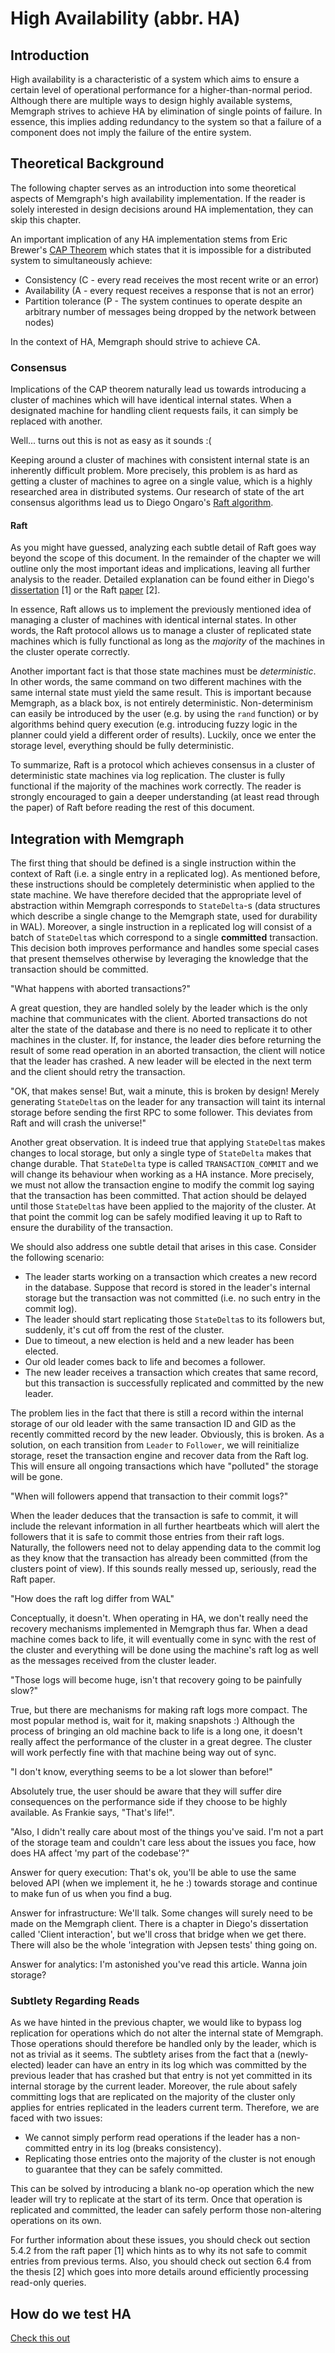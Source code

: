 # High Availability (abbr. HA)

## Introduction

High availability is a characteristic of a system which aims to ensure a
certain level of operational performance for a higher-than-normal period.
Although there are multiple ways to design highly available systems, Memgraph
strives to achieve HA by elimination of single points of failure. In essence,
this implies adding redundancy to the system so that a failure of a component
does not imply the failure of the entire system.

## Theoretical Background

The following chapter serves as an introduction into some theoretical aspects
of Memgraph's high availability implementation. If the reader is solely
interested in design decisions around HA implementation, they can skip this
chapter.

An important implication of any HA implementation stems from Eric Brewer's
[CAP Theorem](https://fenix.tecnico.ulisboa.pt/downloadFile/1126518382178117/10.e-CAP-3.pdf)
which states that it is impossible for a distributed system to simultaneously
achieve:

  * Consistency (C - every read receives the most recent write or an error)
  * Availability (A - every request receives a response that is not an error)
  * Partition tolerance (P - The system continues to operate despite an
                             arbitrary number of messages being dropped by the
                             network between nodes)

In the context of HA, Memgraph should strive to achieve CA.

### Consensus

Implications of the CAP theorem naturally lead us towards introducing a
cluster of machines which will have identical internal states. When a designated
machine for handling client requests fails, it can simply be replaced with
another.

Well... turns out this is not as easy as it sounds :(

Keeping around a cluster of machines with consistent internal state is an
inherently difficult problem. More precisely, this problem is as hard as
getting a cluster of machines to agree on a single value, which is a highly
researched area in distributed systems. Our research of state of the art
consensus algorithms lead us to Diego Ongaro's
[Raft algorithm](https://raft.github.io/raft.pdf).

#### Raft

As you might have guessed, analyzing each subtle detail of Raft goes way
beyond the scope of this document. In the remainder of the chapter we will
outline only the most important ideas and implications, leaving all further
analysis to the reader. Detailed explanation can be found either in Diego's
[dissertation](https://ramcloud.stanford.edu/~ongaro/thesis.pdf) \[1\] or the
Raft [paper](https://raft.github.io/raft.pdf) \[2\].

In essence, Raft allows us to implement the previously mentioned idea of
managing a cluster of machines with identical internal states. In other
words, the Raft protocol allows us to manage a cluster of replicated
state machines which is fully functional as long as the *majority* of
the machines in the cluster operate correctly.

Another important fact is that those state machines must be *deterministic*.
In other words, the same command on two different machines with the same
internal state must yield the same result. This is important because Memgraph,
as a black box, is not entirely deterministic. Non-determinism can easily be
introduced by the user (e.g. by using the `rand` function) or by algorithms
behind query execution (e.g. introducing fuzzy logic in the planner could yield
a different order of results). Luckily, once we enter the storage level,
everything should be fully deterministic.

To summarize, Raft is a protocol which achieves consensus in a cluster of
deterministic state machines via log replication. The cluster is fully
functional if the majority of the machines work correctly. The reader
is strongly encouraged to gain a deeper understanding (at least read through
the paper) of Raft before reading the rest of this document.

## Integration with Memgraph

The first thing that should be defined is a single instruction within the
context of Raft (i.e. a single entry in a replicated log). As mentioned
before, these instructions should be completely deterministic when applied
to the state machine. We have therefore decided that the appropriate level
of abstraction within Memgraph corresponds to `StateDelta`-s (data structures
which describe a single change to the Memgraph state, used for durability
in WAL). Moreover, a single instruction in a replicated log will consist of a
batch of `StateDelta`s which correspond to a single **committed** transaction.
This decision both improves performance and handles some special cases that
present themselves otherwise by leveraging the knowledge that the transaction
should be committed.

"What happens with aborted transactions?"

A great question, they are handled solely by the leader which is the only
machine that communicates with the client. Aborted transactions do not alter
the state of the database and there is no need to replicate it to other machines
in the cluster. If, for instance, the leader dies before returning the result
of some read operation in an aborted transaction, the client will notice that
the leader has crashed. A new leader will be elected in the next term and the
client should retry the transaction.

"OK, that makes sense! But, wait a minute, this is broken by design! Merely
generating `StateDelta`s on the leader for any transaction will taint its
internal storage before sending the first RPC to some follower. This deviates
from Raft and will crash the universe!"

Another great observation. It is indeed true that applying `StateDelta`s makes
changes to local storage, but only a single type of `StateDelta` makes that
  change durable. That `StateDelta` type is called `TRANSACTION_COMMIT` and we
will change its behaviour when working as a HA instance. More precisely, we
must not allow the transaction engine to modify the commit log saying that
the transaction has been committed. That action should be delayed until those
`StateDelta`s have been applied to the majority of the cluster. At that point
the commit log can be safely modified leaving it up to Raft to ensure the
durability of the transaction.

We should also address one subtle detail that arises in this case. Consider
the following scenario:

  * The leader starts working on a transaction which creates a new record in the
    database. Suppose that record is stored in the leader's internal storage
    but the transaction was not committed (i.e. no such entry in the commit log).
  * The leader should start replicating those `StateDelta`s to its followers
    but, suddenly, it's cut off from the rest of the cluster.
  * Due to timeout, a new election is held and a new leader has been elected.
  * Our old leader comes back to life and becomes a follower.
  * The new leader receives a transaction which creates that same record, but
    this transaction is successfully replicated and committed by the new leader.

The problem lies in the fact that there is still a record within the internal
storage of our old leader with the same transaction ID and GID as the recently
committed record by the new leader. Obviously, this is broken. As a solution, on
each transition from `Leader` to `Follower`, we will reinitialize storage, reset
the transaction engine and recover data from the Raft log. This will ensure all
ongoing transactions which have "polluted" the storage will be gone.

"When will followers append that transaction to their commit logs?"

When the leader deduces that the transaction is safe to commit, it will include
the relevant information in all further heartbeats which will alert the
followers that it is safe to commit those entries from their raft logs.
Naturally, the followers need not to delay appending data to the commit log
as they know that the transaction has already been committed (from the clusters
point of view). If this sounds really messed up, seriously, read the Raft paper.

"How does the raft log differ from WAL"

Conceptually, it doesn't. When operating in HA, we don't really need the
recovery mechanisms implemented in Memgraph thus far. When a dead machine
comes back to life, it will eventually come in sync with the rest of the
cluster and everything will be done using the machine's raft log as well
as the messages received from the cluster leader.

"Those logs will become huge, isn't that recovery going to be painfully slow?"

True, but there are mechanisms for making raft logs more compact. The most
popular method is, wait for it, making snapshots :)
Although the process of bringing an old machine back to life is a long one,
it doesn't really affect the performance of the cluster in a great degree.
The cluster will work perfectly fine with that machine being way out of sync.

"I don't know, everything seems to be a lot slower than before!"

Absolutely true, the user should be aware that they will suffer dire
consequences on the performance side if they choose to be highly available.
As Frankie says, "That's life!".

"Also, I didn't really care about most of the things you've said. I'm
not a part of the storage team and couldn't care less about the issues you
face, how does HA affect 'my part of the codebase'?"

Answer for query execution: That's ok, you'll be able to use the same beloved
API (when we implement it, he he :) towards storage and continue to
make fun of us when you find a bug.

Answer for infrastructure: We'll talk. Some changes will surely need to
be made on the Memgraph client. There is a chapter in Diego's dissertation
called 'Client interaction', but we'll cross that bridge when we get there.
There will also be the whole 'integration with Jepsen tests' thing going on.

Answer for analytics: I'm astonished you've read this article. Wanna join
storage?

### Subtlety Regarding Reads

As we have hinted in the previous chapter, we would like to bypass log
replication for operations which do not alter the internal state of Memgraph.
Those operations should therefore be handled only by the leader, which is not
as trivial as it seems. The subtlety arises from the fact that a (newly-elected)
leader can have an entry in its log which was committed by the previous leader
that has crashed but that entry is not yet committed in its internal storage
by the current leader. Moreover, the rule about safely committing logs that are
replicated on the majority of the cluster only applies for entries replicated in
the leaders current term. Therefore, we are faced with two issues:

  * We cannot simply perform read operations if the leader has a non-committed
    entry in its log (breaks consistency).
  * Replicating those entries onto the majority of the cluster is not enough
    to guarantee that they can be safely committed.

This can be solved by introducing a blank no-op operation which the new leader
will try to replicate at the start of its term. Once that operation is
replicated and committed, the leader can safely perform those non-altering
operations on its own.

For further information about these issues, you should check out section
5.4.2 from the raft paper \[1\] which hints as to why its not safe to commit
entries from previous terms. Also, you should check out section 6.4 from
the thesis \[2\] which goes into more details around efficiently processing
read-only queries.

## How do we test HA

[Check this out](https://jepsen.io/analyses/dgraph-1-0-2)
